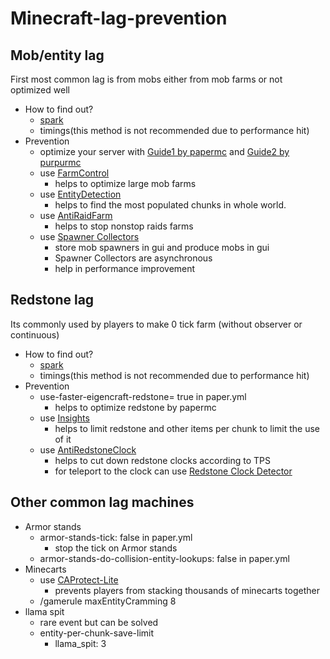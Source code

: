 # Minecraft-lag-prevention
## Mob/entity lag
First most common lag is from mobs either from mob farms or not optimized well
- How to find out?
  - [spark](https://www.spigotmc.org/resources/spark.57242/)
  - timings(this method is not recommended due to performance hit)
- Prevention
  - optimize your server with [Guide1 by papermc](https://eternity.community/index.php/paper-optimization/) and [Guide2 by purpurmc](https://github.com/YouHaveTrouble/minecraft-optimization)
  - use [FarmControl](https://www.spigotmc.org/resources/farmcontrol-1-15-1-18.86923/)
    - helps to optimize large mob farms
  - use [EntityDetection](https://www.spigotmc.org/resources/entitydetection-tile-entity-support.20588/)
    - helps to find the most populated chunks in whole world.
  - use [AntiRaidFarm](https://www.spigotmc.org/resources/antiraidfarm-block-cheaty-infinite-raid-farms.83283/)
    - helps to stop nonstop raids farms
  - use [Spawner Collectors](https://www.spigotmc.org/resources/spawner-collectors-no-spawner-lag-mysql.85852/)
    - store mob spawners in gui and produce mobs in gui
    - Spawner Collectors are asynchronous
    - help in performance improvement
## Redstone lag
Its commonly used by players to make 0 tick farm (without observer or continuous)
- How to find out?
  - [spark](https://www.spigotmc.org/resources/spark.57242/)
  - timings(this method is not recommended due to performance hit)
- Prevention
  - use-faster-eigencraft-redstone= true in paper.yml
    - helps to optimize redstone by papermc
  - use [Insights](https://www.spigotmc.org/resources/insights-super-configurable-region-limits-asynchronous-scans-1-18.56489/)
    - helps to limit redstone and other items per chunk to limit the use of it
  - use [AntiRedstoneClock](https://www.spigotmc.org/resources/antiredstoneclock-worldguard-plotsquard-support-1-8-1-17.18557/) 
    - helps to cut down redstone clocks according to TPS
    - for teleport to the clock can use [Redstone Clock Detector](https://dev.bukkit.org/projects/redstone-clock-detector)
## Other common lag machines
  - Armor stands 
    - armor-stands-tick: false in paper.yml
      - stop the tick on Armor stands
    - armor-stands-do-collision-entity-lookups: false in paper.yml
  - Minecarts
    - use [CAProtect-Lite](https://github.com/castaway-gg/CAProtect-Lite)
      -  prevents players from stacking thousands of minecarts together
    - /gamerule maxEntityCramming 8
  - llama spit
    - rare event but can be solved
    - entity-per-chunk-save-limit
      - llama_spit: 3
  
